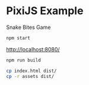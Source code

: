 # PixiJS Example

Snake Bites Game

```bash
npm start
```

<http://localhost:8080/>

```bash
npm run build

cp index.html dist/
cp -r assets dist/
```
